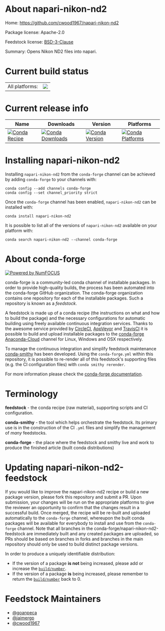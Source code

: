 About napari-nikon-nd2
======================

Home: https://github.com/cwood1967/napari-nikon-nd2

Package license: Apache-2.0

Feedstock license: [BSD-3-Clause](https://github.com/conda-forge/napari-nikon-nd2-feedstock/blob/master/LICENSE.txt)

Summary: Opens Nikon ND2 files into napari.

Current build status
====================


<table><tr><td>All platforms:</td>
    <td>
      <a href="https://dev.azure.com/conda-forge/feedstock-builds/_build/latest?definitionId=15311&branchName=master">
        <img src="https://dev.azure.com/conda-forge/feedstock-builds/_apis/build/status/napari-nikon-nd2-feedstock?branchName=master">
      </a>
    </td>
  </tr>
</table>

Current release info
====================

| Name | Downloads | Version | Platforms |
| --- | --- | --- | --- |
| [![Conda Recipe](https://img.shields.io/badge/recipe-napari--nikon--nd2-green.svg)](https://anaconda.org/conda-forge/napari-nikon-nd2) | [![Conda Downloads](https://img.shields.io/conda/dn/conda-forge/napari-nikon-nd2.svg)](https://anaconda.org/conda-forge/napari-nikon-nd2) | [![Conda Version](https://img.shields.io/conda/vn/conda-forge/napari-nikon-nd2.svg)](https://anaconda.org/conda-forge/napari-nikon-nd2) | [![Conda Platforms](https://img.shields.io/conda/pn/conda-forge/napari-nikon-nd2.svg)](https://anaconda.org/conda-forge/napari-nikon-nd2) |

Installing napari-nikon-nd2
===========================

Installing `napari-nikon-nd2` from the `conda-forge` channel can be achieved by adding `conda-forge` to your channels with:

```
conda config --add channels conda-forge
conda config --set channel_priority strict
```

Once the `conda-forge` channel has been enabled, `napari-nikon-nd2` can be installed with:

```
conda install napari-nikon-nd2
```

It is possible to list all of the versions of `napari-nikon-nd2` available on your platform with:

```
conda search napari-nikon-nd2 --channel conda-forge
```


About conda-forge
=================

[![Powered by
NumFOCUS](https://img.shields.io/badge/powered%20by-NumFOCUS-orange.svg?style=flat&colorA=E1523D&colorB=007D8A)](https://numfocus.org)

conda-forge is a community-led conda channel of installable packages.
In order to provide high-quality builds, the process has been automated into the
conda-forge GitHub organization. The conda-forge organization contains one repository
for each of the installable packages. Such a repository is known as a *feedstock*.

A feedstock is made up of a conda recipe (the instructions on what and how to build
the package) and the necessary configurations for automatic building using freely
available continuous integration services. Thanks to the awesome service provided by
[CircleCI](https://circleci.com/), [AppVeyor](https://www.appveyor.com/)
and [TravisCI](https://travis-ci.com/) it is possible to build and upload installable
packages to the [conda-forge](https://anaconda.org/conda-forge)
[Anaconda-Cloud](https://anaconda.org/) channel for Linux, Windows and OSX respectively.

To manage the continuous integration and simplify feedstock maintenance
[conda-smithy](https://github.com/conda-forge/conda-smithy) has been developed.
Using the ``conda-forge.yml`` within this repository, it is possible to re-render all of
this feedstock's supporting files (e.g. the CI configuration files) with ``conda smithy rerender``.

For more information please check the [conda-forge documentation](https://conda-forge.org/docs/).

Terminology
===========

**feedstock** - the conda recipe (raw material), supporting scripts and CI configuration.

**conda-smithy** - the tool which helps orchestrate the feedstock.
                   Its primary use is in the construction of the CI ``.yml`` files
                   and simplify the management of *many* feedstocks.

**conda-forge** - the place where the feedstock and smithy live and work to
                  produce the finished article (built conda distributions)


Updating napari-nikon-nd2-feedstock
===================================

If you would like to improve the napari-nikon-nd2 recipe or build a new
package version, please fork this repository and submit a PR. Upon submission,
your changes will be run on the appropriate platforms to give the reviewer an
opportunity to confirm that the changes result in a successful build. Once
merged, the recipe will be re-built and uploaded automatically to the
`conda-forge` channel, whereupon the built conda packages will be available for
everybody to install and use from the `conda-forge` channel.
Note that all branches in the conda-forge/napari-nikon-nd2-feedstock are
immediately built and any created packages are uploaded, so PRs should be based
on branches in forks and branches in the main repository should only be used to
build distinct package versions.

In order to produce a uniquely identifiable distribution:
 * If the version of a package **is not** being increased, please add or increase
   the [``build/number``](https://docs.conda.io/projects/conda-build/en/latest/resources/define-metadata.html#build-number-and-string).
 * If the version of a package **is** being increased, please remember to return
   the [``build/number``](https://docs.conda.io/projects/conda-build/en/latest/resources/define-metadata.html#build-number-and-string)
   back to 0.

Feedstock Maintainers
=====================

* [@goanpeca](https://github.com/goanpeca/)
* [@jaimergp](https://github.com/jaimergp/)
* [@cwood1967](https://github.com/cwood1967/)

